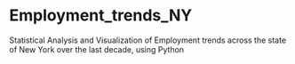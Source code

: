 # Employment_trends_NY
Statistical Analysis and Visualization of Employment trends across the state of New York over the last decade, using Python
